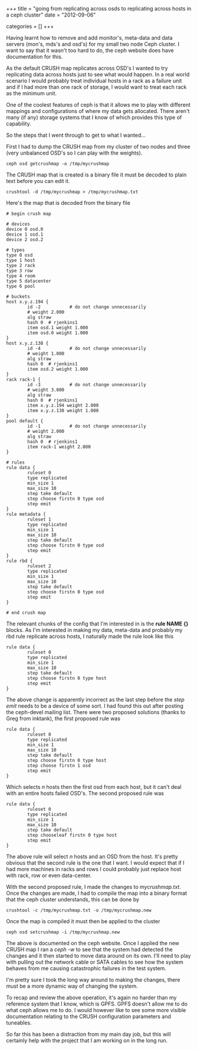 +++
title = "going from replicating across osds to replicating across hosts in a ceph cluster"
date = "2012-09-06"


categories = []
+++

Having learnt how to remove and add monitor's, meta-data and data servers (mon's, mds's
and osd's) for my small two node Ceph cluster. I want to say that it wasn't too hard to
do, the ceph website does have documentation for this.

As the default CRUSH map replicates across OSD's I wanted to try replicating data across
hosts just to see what would happen. In a real world scenario I would probably treat
individual hosts in a rack as a failure unit and if I had more than one rack of storage,
I would want to treat each rack as the minimum unit.

One of the coolest features of ceph is that it allows me to play with different mappings
and configurations of where my data gets allocated. There aren't many (if any) storage
systems that I know of which provides this type of capability.

So the steps that I went through to get to what I wanted...

First I had to dump the CRUSH map from my cluster of two nodes and three (very unbalanced OSD's so I can play with the weights).

	ceph osd getcrushmap -o /tmp/mycrushmap

The CRUSH map that is created is a binary file it must be decoded to plain text before
you can edit it.

	crushtool -d /tmp/mycrushmap > /tmp/mycrushmap.txt

Here's the map that is decoded from the binary file

	# begin crush map

	# devices
	device 0 osd.0
	device 1 osd.1
	device 2 osd.2

	# types
	type 0 osd
	type 1 host
	type 2 rack
	type 3 row
	type 4 room
	type 5 datacenter
	type 6 pool

	# buckets
	host x.y.z.194 {
	        id -2           # do not change unnecessarily
	        # weight 2.000
	        alg straw
	        hash 0  # rjenkins1
	        item osd.1 weight 1.000
	        item osd.0 weight 1.000
	}
	host x.y.z.138 {
	        id -4           # do not change unnecessarily
	        # weight 1.000
	        alg straw
	        hash 0  # rjenkins1
	        item osd.2 weight 1.000
	}
	rack rack-1 {
	        id -3           # do not change unnecessarily
	        # weight 3.000
	        alg straw
	        hash 0  # rjenkins1
	        item x.y.z.194 weight 2.000
	        item x.y.z.138 weight 1.000
	}
	pool default {
	        id -1           # do not change unnecessarily
	        # weight 2.000
	        alg straw
	        hash 0  # rjenkins1
	        item rack-1 weight 2.000
	}

	# rules
	rule data {
	        ruleset 0
	        type replicated
	        min_size 1
	        max_size 10
	        step take default
			step choose firstn 0 type osd
	        step emit
	}
	rule metadata {
	        ruleset 1
	        type replicated
	        min_size 1
	        max_size 10
	        step take default
	        step choose firstn 0 type osd
	        step emit
	}
	rule rbd {
	        ruleset 2
	        type replicated
	        min_size 1
	        max_size 10
	        step take default
	        step choose firstn 0 type osd
	        step emit
	}

	# end crush map

The relevant chunks of the config that I'm interested in is the **rule NAME {}** blocks.
As I'm interested in making my data, meta-data and probably my rbd rule replicate across hosts, I naturally made the rule look like this

	rule data {
	        ruleset 0
	        type replicated
	        min_size 1
	        max_size 10
	        step take default
			step choose firstn 0 type host
	        step emit
	}
	
The above change is apparently incorrect as the last step before the *step emit* needs
to be a device of some sort. I had found this out after posting the ceph-devel mailing
list. There were two proposed solutions (thanks to Greg from inktank), the first
proposed rule was

	rule data {
	        ruleset 0
	        type replicated
	        min_size 1
	        max_size 10
	        step take default
	        step choose firstn 0 type host
	        step choose firstn 1 osd
	        step emit
	}

Which selects *n* hosts then the first osd from each host, but it can't deal with an entire hosts failed OSD's. The second proposed rule was

	rule data {
	        ruleset 0
	        type replicated
	        min_size 1
	        max_size 10
	        step take default
	        step chooseleaf firstn 0 type host
	        step emit
	}

The above rule will select *n* hosts and an OSD from the host. It's pretty obvious that
the second rule is the one that I want. I would expect that if I had more machines in
racks and rows I could probably just replace host with rack, row or even data-center.

With the second proposed rule, I made the changes to *mycrushmap.txt*. Once the changes
are made, I had to compile the map into a binary format that the ceph cluster
understands, this can be done by

	crushtool -c /tmp/mycrushmap.txt -o /tmp/mycrushmap.new

Once the map is compiled it must then be applied to the cluster

	ceph osd setcrushmap -i /tmp/mycrushmap.new
	
The above is documented on the ceph website. Once I applied the new CRUSH map I ran a *ceph -w* to see that
the system had detected the changes and it then started to move data around on its own. I'll need to play
with pulling out the network cable or SATA cables to see how the system behaves from me causing catastrophic
failures in the test system.

I'm pretty sure I took the long way around to making the changes, there must be a more dynamic way of
changing the system.

To recap and review the above operation, it's again no harder than my reference system that I know, which is
GPFS. GPFS doesn't allow me to do what ceph allows me to do. I would however like to see some more visible
documentation relating to the CRUSH configuration parameters and tuneables.

So far this has been a distraction from my main day job, but this will certainly help
with the project that I am working on in the long run.
